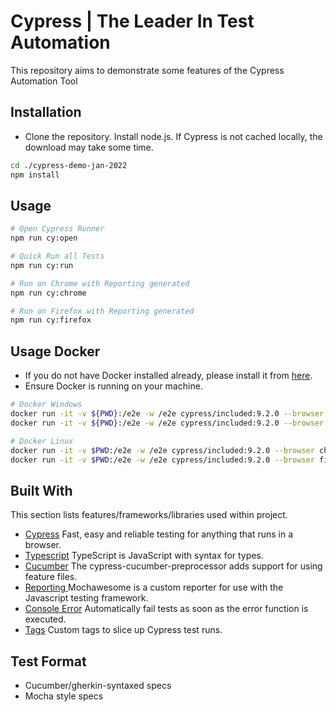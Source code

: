 # Cypress  | The Leader In Test Automation

This repository aims to demonstrate some features of the Cypress Automation Tool

## Installation

- Clone the repository. Install node.js. If Cypress is not cached locally, the download may take some time. 

```bash
cd ./cypress-demo-jan-2022
npm install
```

## Usage

```bash
# Open Cypress Runner
npm run cy:open

# Quick Run all Tests
npm run cy:run

# Run on Chrome with Reporting generated
npm run cy:chrome

# Run on Firefox with Reporting generated
npm run cy:firefox
```

## Usage Docker

- If you do not have Docker installed already, please install it from [here](https://docs.docker.com/get-docker/).
- Ensure Docker is running on your machine.

```bash
# Docker Windows
docker run -it -v ${PWD}:/e2e -w /e2e cypress/included:9.2.0 --browser chrome
docker run -it -v ${PWD}:/e2e -w /e2e cypress/included:9.2.0 --browser firefox

# Docker Linux
docker run -it -v $PWD:/e2e -w /e2e cypress/included:9.2.0 --browser chrome
docker run -it -v $PWD:/e2e -w /e2e cypress/included:9.2.0 --browser firefox

```

## Built With
This section lists features/frameworks/libraries used within project. 

* [Cypress](https://cypress.io/) Fast, easy and reliable testing for anything that runs in a browser.
* [Typescript](https://docs.cypress.io/guides/tooling/typescript-support) TypeScript is JavaScript with syntax for types.
* [Cucumber](https://github.com/TheBrainFamily/cypress-cucumber-preprocessor) The cypress-cucumber-preprocessor adds support for using feature files.
* [Reporting ](https://www.npmjs.com/package/mochawesome) Mochawesome is a custom reporter for use with the Javascript testing framework.
* [Console Error](https://www.npmjs.com/package/cypress-fail-on-console-error) Automatically fail tests as soon as the error function is executed.
* [Tags](https://www.npmjs.com/package/cypress-tags) Custom tags to slice up Cypress test runs.

## Test Format
* Cucumber/gherkin-syntaxed specs
* Mocha style specs

